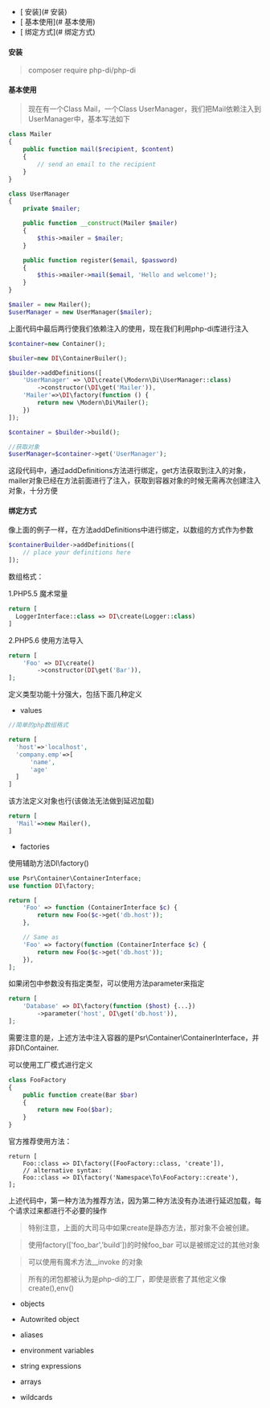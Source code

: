 - [ 安装](# 安装)
- [ 基本使用](# 基本使用)
- [ 绑定方式](# 绑定方式)







#### 安装

> composer require php-di/php-di



#### 基本使用

> 现在有一个Class Mail，一个Class UserManager，我们把Mail依赖注入到 UserManager中，基本写法如下



```php
class Mailer
{
    public function mail($recipient, $content)
    {
        // send an email to the recipient
    }
}
```



```php
class UserManager
{
    private $mailer;

    public function __construct(Mailer $mailer)
    {
        $this->mailer = $mailer;
    }

    public function register($email, $password)
    {
        $this->mailer->mail($email, 'Hello and welcome!');
    }
}

$mailer = new Mailer();
$userManager = new UserManager($mailer);
```

上面代码中最后两行使我们依赖注入的使用，现在我们利用php-di库进行注入

```Php
$container=new Container();

$builer=new DI\ContainerBuiler();

$builder->addDefinitions([
    'UserManager' => \DI\create(\Modern\Di\UserManager::class)
        ->constructor(\DI\get('Mailer')),
    'Mailer'=>\DI\factory(function () {
        return new \Modern\Di\Mailer();
    })
]);

$container = $builder->build();

//获取对象
$userManager=$container->get('UserManager');
```

这段代码中，通过addDefinitions方法进行绑定，get方法获取到注入的对象，mailer对象已经在方法前面进行了注入，获取到容器对象的时候无需再次创建注入对象，十分方便



#### 绑定方式

像上面的例子一样，在方法addDefinitions中进行绑定，以数组的方式作为参数

```php
$containerBuilder->addDefinitions([
    // place your definitions here
]);
```

数组格式：

1.PHP5.5 魔术常量

```php
return [
  LoggerInterface::class => DI\create(Logger::class)
]
```

2.PHP5.6 使用方法导入

```php
return [
    'Foo' => DI\create()
        ->constructor(DI\get('Bar')),
];
```

定义类型功能十分强大，包括下面几种定义

- values

```php
//简单的php数组格式

return [
  'host'=>'localhost',
  'company.emp'=>[
      'name',
      'age'
  ]
]
```

该方法定义对象也行(该做法无法做到延迟加载)

```php
return [
  'Mail'=>new Mailer(),
]
```

- factories

使用辅助方法DI\factory()

```php
use Psr\Container\ContainerInterface;
use function DI\factory;

return [
    'Foo' => function (ContainerInterface $c) {
        return new Foo($c->get('db.host'));
    },

    // Same as
    'Foo' => factory(function (ContainerInterface $c) {
        return new Foo($c->get('db.host'));
    }),
];
```

如果闭包中参数没有指定类型，可以使用方法parameter来指定

```php
return [
    'Database' => DI\factory(function ($host) {...})
        ->parameter('host', DI\get('db.host')),
];
```
需要注意的是，上述方法中注入容器的是Psr\Container\ContainerInterface，并非DI\Container.



可以使用工厂模式进行定义

```Php
class FooFactory
{
    public function create(Bar $bar)
    {
        return new Foo($bar);
    }
}
```

官方推荐使用方法：

```
return [
    Foo::class => DI\factory([FooFactory::class, 'create']),
    // alternative syntax:
    Foo::class => DI\factory('Namespace\To\FooFactory::create'),
];
```

上述代码中，第一种方法为推荐方法，因为第二种方法没有办法进行延迟加载，每个请求过来都进行不必要的操作

>  特别注意，上面的大司马中如果create是静态方法，那对象不会被创建。

> 使用factory(['foo_bar','build'])的时候foo_bar 可以是被绑定过的其他对象

> 可以使用有魔术方法__invoke 的对象

> 所有的闭包都被认为是php-di的工厂，即使是嵌套了其他定义像 create(),env()

- objects

- Autowrited object

- aliases

- environment variables

- string expressions

- arrays

- wildcards

  ​
